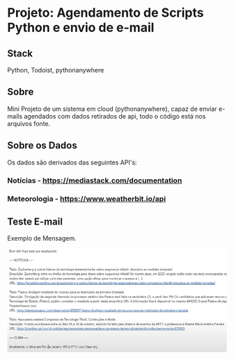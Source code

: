 # **Projeto: Agendamento de Scripts Python e envio de e-mail**

## **Stack**
Python, Todoist, pythonanywhere

## **Sobre**
Mini Projeto de um sistema em cloud (pythonanywhere), capaz de enviar e-mails agendados com dados retirados de api, todo o código está nos arquivos fonte.

## **Sobre os Dados**
Os dados são derivados das seguintes API's:
### Notícias - https://mediastack.com/documentation
### Meteorologia - https://www.weatherbit.io/api



## **Teste E-mail**
Exemplo de Mensagem.

![Mensagem](https://github.com/caioypaulino/Projeto-Agendamento_Python_Nuvem/blob/main/Print%20E-mail.png)
